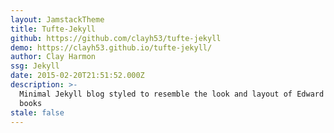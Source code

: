```yaml
---
layout: JamstackTheme
title: Tufte-Jekyll
github: https://github.com/clayh53/tufte-jekyll
demo: https://clayh53.github.io/tufte-jekyll/
author: Clay Harmon
ssg: Jekyll
date: 2015-02-20T21:51:52.000Z
description: >-
  Minimal Jekyll blog styled to resemble the look and layout of Edward Tufte's
  books
stale: false
---
```

